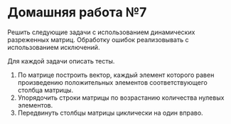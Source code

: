 ﻿# Домашняя работа №7

Решить следующие задачи с использованием динамических разреженных матриц. Обработку ошибок реализовывать с использованием исключений.

Для каждой задачи описать тесты.

 1. По матрице построить вектор, каждый элемент которого равен произведению положительных элементов соответствующего столбца матрицы.
 2. Упорядочить строки матрицы по возрастанию количества нулевых элементов.
 3. Передвинуть столбцы матрицы циклически на один вправо.